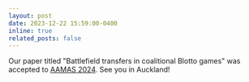 ```yaml
---
layout: post
date: 2023-12-22 15:59:00-0400
inline: true
related_posts: false
---
```


Our paper titled "Battlefield transfers in coalitional Blotto games" was accepted to [AAMAS 2024](https://www.aamas2024-conference.auckland.ac.nz/). See you in Auckland!
